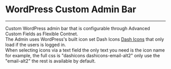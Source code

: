# WordPress Custom Admin Bar
---
Custom WordPress admin bar that is configurable through Advanced Custom Fields as Flexible Contnet.<br />
The Admin uses WordPress's built icon set Dash Icons [Dash Icons](https://developer.wordpress.org/resource/dashicons/) that only load if the users is logged in.\
When selecting icons via a text field the only text you need is the icon name for example, the full css is "dashicons dashicons-email-alt2" only use the "email-alt2" the rest is
available by default. 
